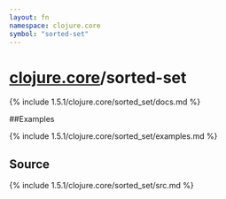 ```yaml
---
layout: fn
namespace: clojure.core
symbol: "sorted-set"
---
```


# [clojure.core](../)/sorted-set

{% include 1.5.1/clojure.core/sorted_set/docs.md %}

##Examples

{% include 1.5.1/clojure.core/sorted_set/examples.md %}
## Source
{% include 1.5.1/clojure.core/sorted_set/src.md %}

